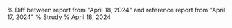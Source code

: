 % Diff between report from "April 18, 2024" and reference report from "April 17, 2024"
% Strudy
% April 18, 2024


